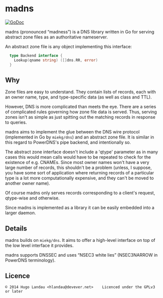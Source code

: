 madns
=====

[![GoDoc](https://godoc.org/github.com/hlandau/madns?status.svg)](https://godoc.org/github.com/hlandau/madns)

madns (pronounced “madness”) is a DNS library written in Go for serving
abstract zone files as an authoritative nameserver.

An abstract zone file is any object implementing this interface:

```go
  type Backend interface {
    Lookup(qname string) ([]dns.RR, error)
  }
```

Why
---
Zone files are easy to understand. They contain lists of records, each with an
owner name, type, and type-specific data (as well as class and TTL).

However, DNS is more complicated than meets the eye. There are a series of
complicated rules governing how zone file data is served. Thus, serving zones
isn't as simple as just spitting out the matching records in response to
queries.

madns aims to implement the glue between the DNS wire protocol (implemented in
Go by `miekg/dns`) and an abstract zone file. It is similar in this regard to
PowerDNS's pipe backend, and intentionally so.

The abstract zone interface doesn't include a 'qtype' parameter as in many
cases this would mean calls would have to be repeated to check for the
existence of e.g. CNAMEs. Since most owner names won't have a very large number
of records, this shouldn't be a problem (unless, I suppose, you have some sort
of application where returning records of a particular type is a lot more
computationally expensive, and they can't be moved to another owner name).

Of course madns only serves records corresponding to a client's request,
qtype-wise and otherwise.

Since madns is implemented as a library it can be easily embedded into a larger
daemon.

Details
-------
madns builds on `miekg/dns`. It aims to offer a high-level interface on top of
the low level interface it provides.

madns supports DNSSEC and uses “NSEC3 white lies” (NSEC3NARROW in PowerDNS
terminology).

Licence
-------

    © 2014 Hugo Landau <hlandau@devever.net>    Licenced under the GPLv3 or later

